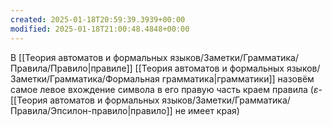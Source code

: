 ```yaml
---
created: 2025-01-18T20:59:39.3939+00:00
modified: 2025-01-18T21:00:48.4848+00:00
---
```

В [[Теория автоматов и формальных языков/Заметки/Грамматика/Правила/Правило|правиле]] [[Теория автоматов и формальных языков/Заметки/Грамматика/Формальная грамматика|грамматики]] назовём самое левое вхождение символа в его правую часть краем правила ($\varepsilon$-[[Теория автоматов и формальных языков/Заметки/Грамматика/Правила/Эпсилон-правило|правило]] не имеет края)